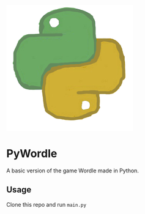 ![PyWordle_Logo](https://raw.githubusercontent.com/SuperZekes/PyWordle/main/PyWordle.png)


# PyWordle
A basic version of the game Wordle made in Python.

## Usage
Clone this repo and run `main.py`

